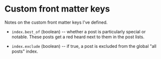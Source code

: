 # Custom front matter keys

Notes on the custom front matter keys I've defined.

*   `index.best_of` (boolean) -- whether a post is particularly special or notable.
    These posts get a red heard next to them in the post lists.

*   `index.exclude` (boolean) -- if true, a post is excluded from the global "all posts" index.
